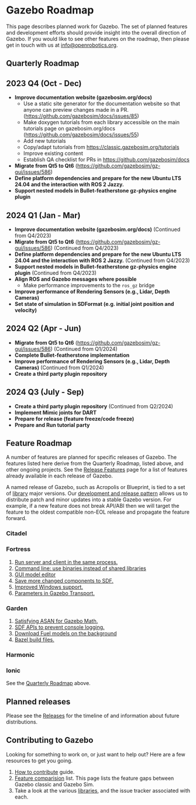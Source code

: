 # Gazebo Roadmap

This page describes planned work for Gazebo. The set of planned
features and development efforts should provide insight into the overall
direction of Gazebo. If you would like to
see other features on the roadmap, then please get in touch with us at
info@openrobotics.org.

## Quarterly Roadmap

## 2023 Q4 (Oct - Dec)

* **Improve documentation website (gazebosim.org/docs)**
    * Use a static site generator for the documentation website so that anyone can preview changes made in a PR. (https://github.com/gazebosim/docs/issues/85)
    * Make doxygen tutorials from each library accessible on the main tutorials page on gazebosim.org/docs (https://github.com/gazebosim/docs/issues/55)
    * Add new tutorials
    * Copy/adapt tutorials from https://classic.gazebosim.org/tutorials
    * Improve existing content
    * Establish QA checklist for PRs in https://github.com/gazebosim/docs 
* **Migrate from Qt5 to Qt6** (https://github.com/gazebosim/gz-gui/issues/586)
* **Define platform dependencies and prepare for the new Ubuntu LTS 24.04 and the interaction with ROS 2 Jazzy.**
* **Support nested models in Bullet-featherstone gz-physics engine plugin**

## 2024 Q1 (Jan - Mar)

* **Improve documentation website (gazebosim.org/docs)** (Continued from Q4/2023)
* **Migrate from Qt5 to Qt6** (https://github.com/gazebosim/gz-gui/issues/586) (Continued from Q4/2023)
* **Define platform dependencies and prepare for the new Ubuntu LTS 24.04 and the interaction with ROS 2 Jazzy.** (Continued from Q4/2023)
* **Support nested models in Bullet-featherstone gz-physics engine plugin** (Continued from Q4/2023)
* **Align ROS and Gazebo messages where possible**
  * Make performance improvements to the `ros_gz` bridge
* **Improve performance of Rendering Sensors (e.g., Lidar, Depth Cameras)**
* **Set state of simulation in SDFormat (e.g. initial joint position and velocity)**

## 2024 Q2 (Apr - Jun)

* **Migrate from Qt5 to Qt6** (https://github.com/gazebosim/gz-gui/issues/586) (Continued from Q1/2024)
* **Complete Bullet-featherstone implementation**
* **Improve performance of Rendering Sensors (e.g., Lidar, Depth Cameras)** (Continued from Q1/2024)
* **Create a third party plugin repository**

## 2024 Q3 (July - Sep)

* **Create a third party plugin repository** (Continued from Q2/2024)
* **Implement Mimic joints for DART**
* **Prepare for release (feature freeze/code freeze)**
* **Prepare and Run tutorial party**

## Feature Roadmap

A number of features are planned for specific releases of Gazebo. The
features listed here derive from the Quarterly Roadmap, listed above, and other
ongoing projects.  See the [Release Features](/docs/all/release-features) page
for a list of features already available in each release of Gazebo.

A named release of Gazebo, such as Acropolis or Blueprint, is tied to
a set of [library](/libs) major versions. Our
[development and release pattern](/docs/all/releases) allows us to distribute
patch and minor updates into a stable Gazebo version. For example, if a new
feature does not break API/ABI then we will target the feature to the oldest
compatible non-EOL release and propagate the feature forward.

### Citadel

### Fortress

1. [Run server and client in the same process.](https://github.com/gazebosim/gz-sim/pull/793)
1. [Command line: use binaries instead of shared libraries](https://github.com/gazebosim/gz-tools/issues/7)
1. [GUI model editor](https://github.com/gazebosim/gz-sim/labels/editor)
1. [Save more changed components to SDF.](https://github.com/gazebosim/gz-sim/issues/1312)
1. [Improved Windows support.](https://github.com/search?q=org%3Agazebosim+label%3AWindows&state=open&type=Issues)
1. [Parameters in Gazebo Transport.](https://github.com/gazebosim/gz-transport/pull/305)

### Garden

1. [Satisfying ASAN for Gazebo Math.](https://github.com/gazebosim/gz-math/issues/370)
1. [SDF APIs to prevent console logging.](https://github.com/gazebosim/sdformat/issues/820)
1. [Download Fuel models on the background](https://github.com/gazebosim/gz-sim/issues/1260)
1. [Bazel build files.](https://github.com/gazebosim/gz-bazel)

### Harmonic

### Ionic

See the [Quarterly Roadmap](/docs/all/roadmap#quarterly-roadmap) above.

## Planned releases

Please see the [Releases](https://github.com/gazebosim/docs/blob/master/releases.md) for the timeline of and information about future distributions.


## Contributing to Gazebo

Looking for something to work on, or just want to help out? Here are a few
resources to get you going.

1. [How to contribute](/docs/all/contributing) guide.
1. [Feature comparision](/docs/citadel/comparison) list. This page lists the
   feature gaps between Gazebo classic and Gazebo Sim.
1. Take a look at the various [libraries](/libs), and the issue tracker
   associated with each.
